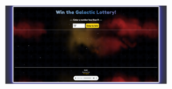 ![](https://github.com/jeyla380/school_work/blob/main/web_programming/xhtml_fundamentals/lottery/lottery_website.png)

